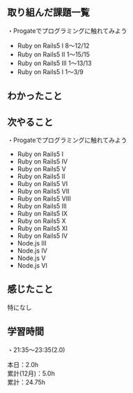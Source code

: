 ## 取り組んだ課題一覧
・Progateでプログラミングに触れてみよう
- Ruby on Rails5 I 8〜12/12
- Ruby on Rails5 II 1〜15/15
- Ruby on Rails5 III 1〜13/13
- Ruby on Rails5 I 1〜3/9

## わかったこと　　


## 次やること　　
・Progateでプログラミングに触れてみよう 
- Ruby on Rails5 I
- Ruby on Rails5 IV
- Ruby on Rails5 V
- Ruby on Rails5 II
- Ruby on Rails5 VI
- Ruby on Rails5 VII
- Ruby on Rails5 VIII
- Ruby on Rails5 III
- Ruby on Rails5 IX
- Ruby on Rails5 X
- Ruby on Rails5 XI
- Ruby on Rails5 IV
- Node.js III
- Node.js IV
- Node.js V
- Node.js VI

## 感じたこと
特になし

## 学習時間
・21:35〜23:35(2.0)  

本日：2.0h  
累計(12月)：5.0h  
累計：24.75h
